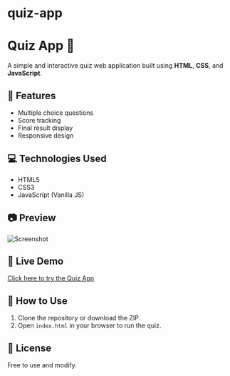 # quiz-app
# Quiz App 🎯

A simple and interactive quiz web application built using **HTML**, **CSS**, and **JavaScript**.

## 🚀 Features
- Multiple choice questions
- Score tracking
- Final result display
- Responsive design

## 💻 Technologies Used
- HTML5
- CSS3
- JavaScript (Vanilla JS)

## 📷 Preview
![Screenshot](screenshot.png)

## 🔗 Live Demo
[Click here to try the Quiz App](https://yourusername.github.io/quiz-app/)

## 📁 How to Use
1. Clone the repository or download the ZIP.
2. Open `index.html` in your browser to run the quiz.

## 📜 License
Free to use and modify.
